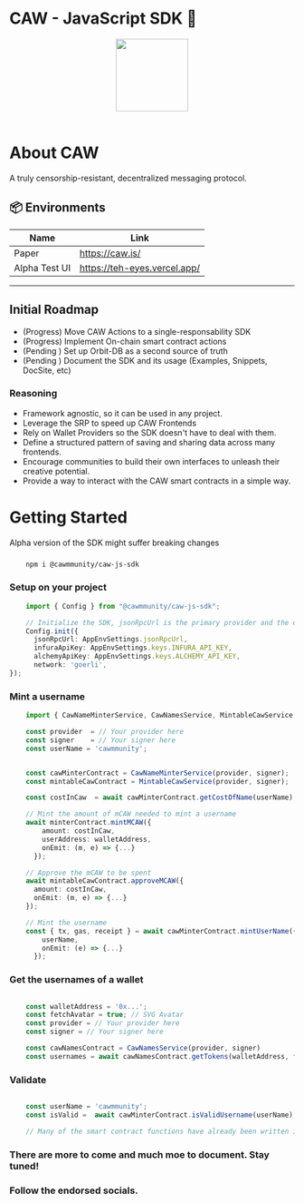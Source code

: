 # CAW - JavaScript SDK 🌙

<p align="center">
  <a href="https://caw.is">
      <img src="https://caw.is/assets/images/180x180.png" height="128">
  </a>
<br>
<br>
</p>

# About CAW
A truly censorship-resistant, decentralized messaging protocol.


## 📦 Environments
| Name            | Link                                |
| --------------- | ----------------------------------- |
| Paper         | https://caw.is/                 |
| Alpha Test UI         | https://teh-eyes.vercel.app/         |


<hr />

## Initial Roadmap
* (Progress) Move CAW Actions to a single-responsability SDK
* (Progress) Implement On-chain smart contract actions
* (Pending ) Set up Orbit-DB as a second source of truth
* (Pending ) Document the SDK and its usage (Examples, Snippets, DocSite, etc)

### Reasoning
 - Framework agnostic, so it can be used in any project.
 - Leverage the SRP to speed up CAW Frontends
 - Rely on Wallet Providers so the SDK doesn't have to deal with them.
 - Define a structured pattern of saving and sharing data across many frontends.
 - Encourage communities to build their own interfaces to unleash their creative potential.
 - Provide a way to interact with the CAW smart contracts in a simple way.



# Getting Started

Alpha version of the SDK might suffer breaking changes

###
```bash
    npm i @cawmmunity/caw-js-sdk
```

### Setup on your project
```ts
    import { Config } from "@cawmmunity/caw-js-sdk";

    // Initialize the SDK, jsonRpcUrl is the primary provider and the other two fallbacks.
    Config.init({
      jsonRpcUrl: AppEnvSettings.jsonRpcUrl,
      infuraApiKey: AppEnvSettings.keys.INFURA_API_KEY,
      alchemyApiKey: AppEnvSettings.keys.ALCHEMY_API_KEY,
      network: 'goerli',
});
```

### Mint a username
```ts
    import { CawNameMinterService, CawNamesService, MintableCawService, WalletBalanceService } from '@cawmmunity/caw-js-sdk/dist/services';

    const provider  = // Your provider here
    const signer    = // Your signer here
    const userName = 'cawmmunity';


    const cawMinterContract = CawNameMinterService(provider, signer);
    const mintableCawContract = MintableCawService(provider, signer);

    const costInCaw  = await cawMinterContract.getCostOfName(userName);

    // Mint the amount of mCAW needed to mint a username
    await minterContract.mintMCAW({
        amount: costInCaw,
        userAddress: walletAddress,
        onEmit: (m, e) => {...}
      });

    // Approve the mCAW to be spent
    await mintableCawContract.approveMCAW({
      amount: costInCaw,
      onEmit: (m, e) => {...}
    });

    // Mint the username
    const { tx, gas, receipt } = await cawMinterContract.mintUserName({
        userName,
        onEmit: (e) => {...}
      });
```

### Get the usernames of a wallet
```ts

    const walletAddress = '0x...';
    const fetchAvatar = true; // SVG Avatar
    const provider = // Your provider here
    const signer = // Your signer here

    const cawNamesContract = CawNamesService(provider, signer)
    const usernames = await cawNamesContract.getTokens(walletAddress, fetchAvatar);
```

### Validate
```ts

    const userName = 'cawmmunity';
    const isValid =  await cawMinterContract.isValidUsername(userName);

    // Many of the smart contract functions have already been written in the SDK.
```

### There are more to come and much moe to document. Stay tuned!

### Follow the endorsed socials.
